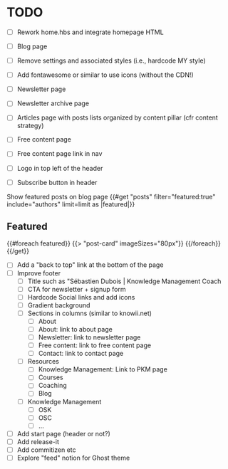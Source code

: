 # TODO

- [ ] Rework home.hbs and integrate homepage HTML
- [ ] Blog page
- [ ] Remove settings and associated styles (i.e., hardcode MY style)
- [ ] Add fontawesome or similar to use icons (without the CDN!)
- [ ] Newsletter page
- [ ] Newsletter archive page
- [ ] Articles page with posts lists organized by content pillar (cfr content strategy)
- [ ] Free content page
- [ ] Free content page link in nav
- [ ] Logo in top left of the header
- [ ] Subscribe button in header


Show featured posts on blog page
{{#get "posts" filter="featured:true" include="authors" limit=limit as |featured|}}
    <section class="gh-featured gh-outer">
        <div class="gh-featured-inner gh-inner">
            <h2 class="gh-featured-title">Featured</h2>
            <div class="gh-featured-feed">
                {{#foreach featured}}
                    {{> "post-card" imageSizes="80px"}}
                {{/foreach}}
            </div>
        </div>
    </section>
{{/get}}



- [ ] Add a "back to top" link at the bottom of the page
- [ ] Improve footer
    - [ ] Title such as "Sébastien Dubois | Knowledge Management Coach
    - [ ] CTA for newsletter + signup form
    - [ ] Hardcode Social links and add icons
    - [ ] Gradient background
    - [ ] Sections in columns (similar to knowii.net)
        - [ ] About
        - [ ] About: link to about page
        - [ ] Newsletter: link to newsletter page
        - [ ] Free content: link to free content page
        - [ ] Contact: link to contact page
    - [ ] Resources
        - [ ] Knowledge Management: Link to PKM page
        - [ ] Courses
        - [ ] Coaching
        - [ ] Blog
    - [ ] Knowledge Management
        - [ ] OSK
        - [ ] OSC
        - [ ] ...
- [ ] Add start page (header or not?)
- [ ] Add release-it
- [ ] Add commitizen etc
- [ ] Explore "feed" notion for Ghost theme
